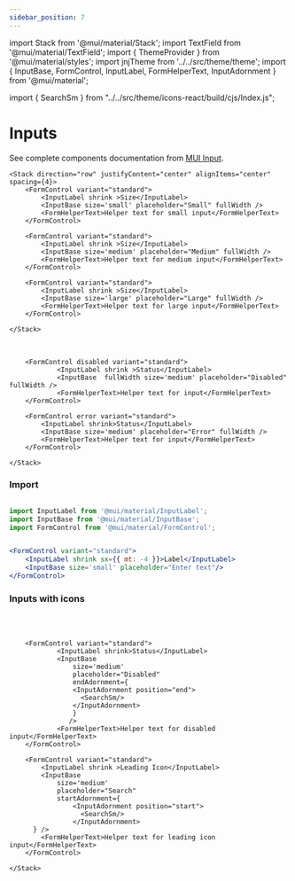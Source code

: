 ```yaml
---
sidebar_position: 7
---
```

import Stack from '@mui/material/Stack';
import TextField from '@mui/material/TextField';
import { ThemeProvider } from '@mui/material/styles';
import jnjTheme from '../../src/theme/theme';
import { InputBase, FormControl, InputLabel, FormHelperText, InputAdornment } from '@mui/material';

import { SearchSm } from "../../src/theme/icons-react/build/cjs/Index.js";

# Inputs

See complete components documentation from [MUI Input](https://mui.com/material-ui/react-checkbox/).

 <ThemeProvider theme={jnjTheme}>

    <Stack direction="row" justifyContent="center" alignItems="center" spacing={4}>
        <FormControl variant="standard">
            <InputLabel shrink >Size</InputLabel>
            <InputBase size='small' placeholder="Small" fullWidth />
            <FormHelperText>Helper text for small input</FormHelperText>
        </FormControl>

        <FormControl variant="standard">
            <InputLabel shrink >Size</InputLabel>
            <InputBase size='medium' placeholder="Medium" fullWidth />
            <FormHelperText>Helper text for medium input</FormHelperText>
        </FormControl>

        <FormControl variant="standard">
            <InputLabel shrink >Size</InputLabel>
            <InputBase size='large' placeholder="Large" fullWidth />
            <FormHelperText>Helper text for large input</FormHelperText>
        </FormControl>

    </Stack>
  <br/>
    <Stack direction="row" justifyContent="center" alignItems="center" spacing={4}>

        <FormControl disabled variant="standard">
                <InputLabel shrink >Status</InputLabel>
                <InputBase  fullWidth size='medium' placeholder="Disabled" fullWidth />
                <FormHelperText>Helper text for input</FormHelperText>
        </FormControl>

        <FormControl error variant="standard">
            <InputLabel shrink>Status</InputLabel>
            <InputBase size='medium' placeholder="Error" fullWidth />
            <FormHelperText>Helper text for input</FormHelperText>
        </FormControl>

    </Stack>



### Import

```jsx

import InputLabel from '@mui/material/InputLabel';
import InputBase from '@mui/material/InputBase';
import FormControl from '@mui/material/FormControl';


<FormControl variant="standard">
    <InputLabel shrink sx={{ mt: -4 }}>Label</InputLabel>
    <InputBase size='small' placeholder="Enter text"/>
</FormControl>

```

### Inputs with icons

  <br/>  <br/>
   <Stack direction="row" justifyContent="center" alignItems="center" spacing={4}>

        <FormControl variant="standard">
                <InputLabel shrink>Status</InputLabel>
                <InputBase 
                    size='medium' 
                    placeholder="Disabled" 
                    endAdornment={
                    <InputAdornment position="end">
                      <SearchSm/>
                    </InputAdornment>
                    } 
                   />
                <FormHelperText>Helper text for disabled input</FormHelperText>
        </FormControl>

        <FormControl variant="standard">
            <InputLabel shrink >Leading Icon</InputLabel>
            <InputBase 
                size='medium'
                placeholder="Search"
                startAdornment={
                    <InputAdornment position="start">
                      <SearchSm/>
                    </InputAdornment>
          } />
            <FormHelperText>Helper text for leading icon input</FormHelperText>
        </FormControl>

    </Stack>

 </ThemeProvider>
    